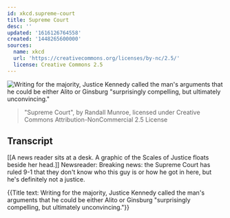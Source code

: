 ```yaml
---
id: xkcd.supreme-court
title: Supreme Court
desc: ''
updated: '1616126764558'
created: '1448265600000'
sources:
  name: xkcd
  url: 'https://creativecommons.org/licenses/by-nc/2.5/'
  license: Creative Commons 2.5
---
```

![Writing for the majority, Justice Kennedy called the man's arguments that he could be either Alito or Ginsburg "surprisingly compelling, but ultimately unconvincing."](https://imgs.xkcd.com/comics/supreme_court.png)
> "Supreme Court", by Randall Munroe, licensed under Creative Commons Attribution-NonCommercial 2.5 License

## Transcript
[[A news reader sits at a desk. A graphic of the Scales of Justice floats beside her head.]]
Newsreader: Breaking news: the Supreme Court has ruled 9-1 that they don't know who this guy is or how he got in here, but he's definitely 
not
 a justice.

{{Title text: Writing for the majority, Justice Kennedy called the man's arguments that he could be either Alito or Ginsburg "surprisingly compelling, but ultimately unconvincing."}}

